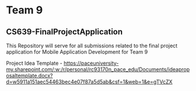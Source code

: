 # Team 9
## CS639-FinalProjectApplication
This Repository will serve for all submissions related to the final project application for Mobile Application Development for Team 9

Project Idea Template - https://paceuniversity-my.sharepoint.com/:w:/r/personal/rc93170n_pace_edu/Documents/ideaproposaltemplate.docx?d=w5911a151aec54463bec4e07f87a5d5ab&csf=1&web=1&e=gTVcZX
